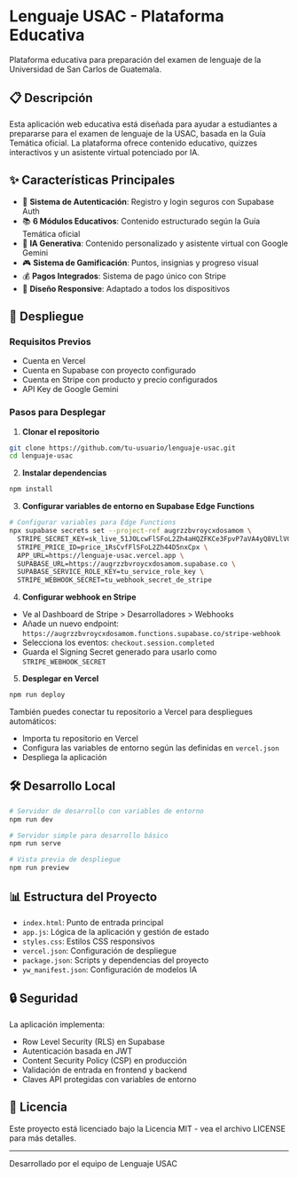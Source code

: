 # Lenguaje USAC - Plataforma Educativa

Plataforma educativa para preparación del examen de lenguaje de la Universidad de San Carlos de Guatemala.

## 📋 Descripción

Esta aplicación web educativa está diseñada para ayudar a estudiantes a prepararse para el examen de lenguaje de la USAC, basada en la Guía Temática oficial. La plataforma ofrece contenido educativo, quizzes interactivos y un asistente virtual potenciado por IA.

## ✨ Características Principales

- 🔐 **Sistema de Autenticación**: Registro y login seguros con Supabase Auth
- 📚 **6 Módulos Educativos**: Contenido estructurado según la Guía Temática oficial
- 🧠 **IA Generativa**: Contenido personalizado y asistente virtual con Google Gemini
- 🎮 **Sistema de Gamificación**: Puntos, insignias y progreso visual
- 💰 **Pagos Integrados**: Sistema de pago único con Stripe
- 📱 **Diseño Responsive**: Adaptado a todos los dispositivos

## 🚀 Despliegue

### Requisitos Previos

- Cuenta en Vercel
- Cuenta en Supabase con proyecto configurado
- Cuenta en Stripe con producto y precio configurados
- API Key de Google Gemini

### Pasos para Desplegar

1. **Clonar el repositorio**

```bash
git clone https://github.com/tu-usuario/lenguaje-usac.git
cd lenguaje-usac
```

2. **Instalar dependencias**

```bash
npm install
```

3. **Configurar variables de entorno en Supabase Edge Functions**

```bash
# Configurar variables para Edge Functions
npx supabase secrets set --project-ref augrzzbvroycxdosamom \
  STRIPE_SECRET_KEY=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 \
  STRIPE_PRICE_ID=price_1RsCvfFlSFoL2Zh44D5nxCpx \
  APP_URL=https://lenguaje-usac.vercel.app \
  SUPABASE_URL=https://augrzzbvroycxdosamom.supabase.co \
  SUPABASE_SERVICE_ROLE_KEY=tu_service_role_key \
  STRIPE_WEBHOOK_SECRET=tu_webhook_secret_de_stripe
```

4. **Configurar webhook en Stripe**

- Ve al Dashboard de Stripe > Desarrolladores > Webhooks
- Añade un nuevo endpoint: `https://augrzzbvroycxdosamom.functions.supabase.co/stripe-webhook`
- Selecciona los eventos: `checkout.session.completed`
- Guarda el Signing Secret generado para usarlo como `STRIPE_WEBHOOK_SECRET`

5. **Desplegar en Vercel**

```bash
npm run deploy
```

También puedes conectar tu repositorio a Vercel para despliegues automáticos:

- Importa tu repositorio en Vercel
- Configura las variables de entorno según las definidas en `vercel.json`
- Despliega la aplicación

## 🛠️ Desarrollo Local

```bash
# Servidor de desarrollo con variables de entorno
npm run dev

# Servidor simple para desarrollo básico
npm run serve

# Vista previa de despliegue
npm run preview
```

## 📊 Estructura del Proyecto

- `index.html`: Punto de entrada principal
- `app.js`: Lógica de la aplicación y gestión de estado
- `styles.css`: Estilos CSS responsivos
- `vercel.json`: Configuración de despliegue
- `package.json`: Scripts y dependencias del proyecto
- `yw_manifest.json`: Configuración de modelos IA

## 🔒 Seguridad

La aplicación implementa:

- Row Level Security (RLS) en Supabase
- Autenticación basada en JWT
- Content Security Policy (CSP) en producción
- Validación de entrada en frontend y backend
- Claves API protegidas con variables de entorno

## 📝 Licencia

Este proyecto está licenciado bajo la Licencia MIT - vea el archivo LICENSE para más detalles.

---

Desarrollado por el equipo de Lenguaje USAC